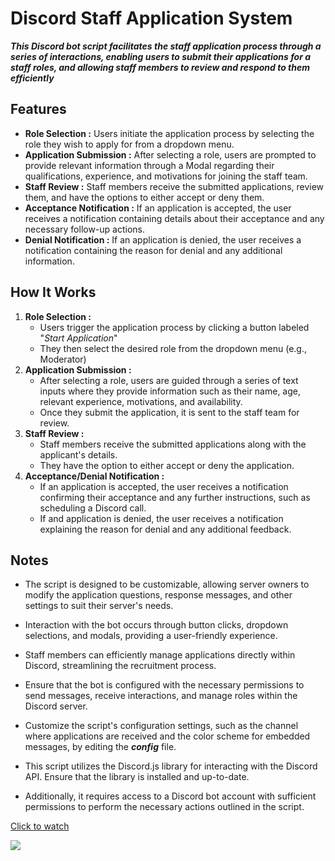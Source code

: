 # Discord Staff Application System

***This Discord bot script facilitates the staff application process through a series of interactions, enabling users to submit their applications for a staff roles, and allowing staff members to review and respond to them efficiently***


## Features
- **Role Selection :** Users initiate the application process by selecting the role they wish to apply for from a dropdown menu.
- **Application Submission :** After selecting a role, users are prompted to provide relevant information through a Modal regarding their qualifications, experience, and motivations for joining the staff team.
- **Staff Review :** Staff members receive the submitted applications, review them, and have the options to either accept or deny them.
- **Acceptance Notification :** If an application is accepted, the user receives a notification containing details about their acceptance and any necessary follow-up actions.
- **Denial Notification :** If an application is denied, the user receives a notification containing the reason for denial and any additional information.


## How It Works
1. **Role Selection :**
   - Users trigger the application process by clicking a button labeled "*Start Application*"
   - They then select the desired role from the dropdown menu (e.g., Moderator)
2. **Application Submission :**
   - After selecting a role, users are guided through a series of text inputs where they provide information such as their name, age, relevant experience, motivations, and availability.
   - Once they submit the application, it is sent to the staff team for review.
3. **Staff Review :**
   - Staff members receive the submitted applications along with the applicant's details.
   - They have the option to either accept or deny the application.
4. **Acceptance/Denial Notification :**
   - If an application is accepted, the user receives a notification confirming their acceptance and any further instructions, such as scheduling a Discord call.
   - If and application is denied, the user receives a notification explaining the reason for denial and any additional feedback.


## Notes
- The script is designed to be customizable, allowing server owners to modify the application questions, response messages, and other settings to suit their server's needs.
- Interaction with the bot occurs through button clicks, dropdown selections, and modals, providing a user-friendly experience.
- Staff members can efficiently manage applications directly within Discord, streamlining the recruitment process.

- Ensure that the bot is configured with the necessary permissions to send messages, receive interactions, and manage roles within the Discord server.
- Customize the script's configuration settings, such as the channel where applications are received and the color scheme for embedded messages, by editing the ***config*** file.

- This script utilizes the Discord.js library for interacting with the Discord API. Ensure that the library is installed and up-to-date.
- Additionally, it requires access to a Discord bot account with sufficient permissions to perform the necessary actions outlined in the script.

[Click to watch](https://youtu.be/qR-VNF_rl0Q)

![](https://i.ibb.co/bLxfMJ0/Capture-d-cran-2024-05-06-105800.jpg)
